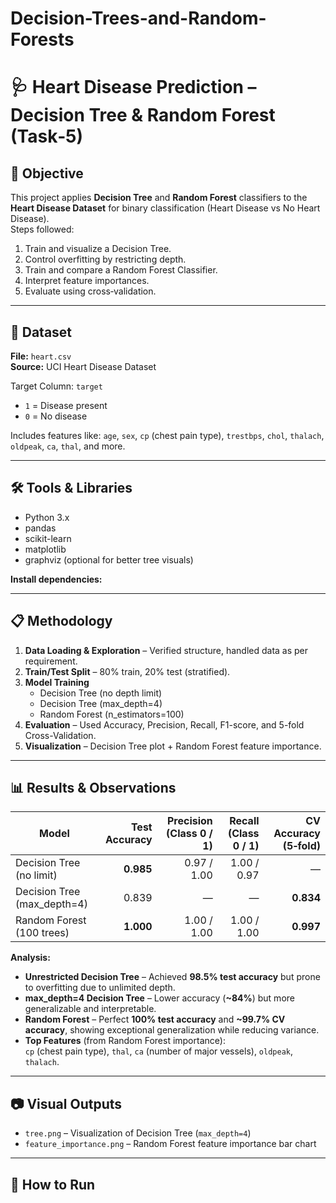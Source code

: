 # Decision-Trees-and-Random-Forests
# 🩺 Heart Disease Prediction – Decision Tree & Random Forest (Task‑5)

## 📌 Objective
This project applies **Decision Tree** and **Random Forest** classifiers to the **Heart Disease Dataset** for binary classification (Heart Disease vs No Heart Disease).  
Steps followed:
1. Train and visualize a Decision Tree.
2. Control overfitting by restricting depth.
3. Train and compare a Random Forest Classifier.
4. Interpret feature importances.
5. Evaluate using cross‑validation.

---

## 📂 Dataset
**File:** `heart.csv`  
**Source:** UCI Heart Disease Dataset  

Target Column: `target`  
- `1` = Disease present  
- `0` = No disease  

Includes features like:
`age`, `sex`, `cp` (chest pain type), `trestbps`, `chol`, `thalach`, `oldpeak`, `ca`, `thal`, and more.

---

## 🛠 Tools & Libraries
- Python 3.x
- pandas
- scikit-learn
- matplotlib
- graphviz (optional for better tree visuals)

**Install dependencies:**


---

## 📋 Methodology
1. **Data Loading & Exploration** – Verified structure, handled data as per requirement.  
2. **Train/Test Split** – 80% train, 20% test (stratified).  
3. **Model Training**  
   - Decision Tree (no depth limit)  
   - Decision Tree (max_depth=4)  
   - Random Forest (n_estimators=100)  
4. **Evaluation** – Used Accuracy, Precision, Recall, F1-score, and 5-fold Cross-Validation.  
5. **Visualization** – Decision Tree plot + Random Forest feature importance.

---

## 📊 Results & Observations

| Model                              | Test Accuracy | Precision (Class 0 / 1) | Recall (Class 0 / 1) | CV Accuracy (5‑fold) |
|------------------------------------|--------------:|------------------------:|---------------------:|---------------------:|
| Decision Tree (no limit)           | **0.985**     | 0.97 / 1.00              | 1.00 / 0.97           | —                    |
| Decision Tree (max_depth=4)        | 0.839         | —                        | —                     | **0.834**            |
| Random Forest (100 trees)          | **1.000**     | 1.00 / 1.00              | 1.00 / 1.00           | **0.997**            |

**Analysis:**
- **Unrestricted Decision Tree** – Achieved **98.5% test accuracy** but prone to overfitting due to unlimited depth.  
- **max_depth=4 Decision Tree** – Lower accuracy (**~84%**) but more generalizable and interpretable.  
- **Random Forest** – Perfect **100% test accuracy** and **~99.7% CV accuracy**, showing exceptional generalization while reducing variance.  
- **Top Features** (from Random Forest importance):  
  `cp` (chest pain type), `thal`, `ca` (number of major vessels), `oldpeak`, `thalach`.

---

## 📷 Visual Outputs
- `tree.png` – Visualization of Decision Tree (`max_depth=4`)  
- `feature_importance.png` – Random Forest feature importance bar chart  

---

## 🚀 How to Run
